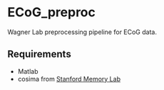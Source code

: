 ECoG_preproc
============

Wagner Lab preprocessing pipeline for ECoG data. 

Requirements
---------------------------
-  Matlab
-  cosima from [Stanford Memory Lab](https://github.com/WagnerLab/cosima)